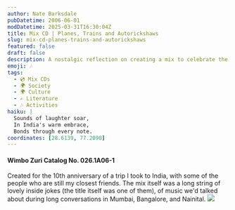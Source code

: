 ```yaml
---
author: Nate Barksdale
pubDatetime: 2006-06-01
modDatetime: 2025-03-31T16:30:04Z
title: Mix CD | Planes, Trains and Autorickshaws
slug: mix-cd-planes-trains-and-autorickshaws
featured: false
draft: false
description: A nostalgic reflection on creating a mix to celebrate the friendships and memories made during a trip to India, filled with inside jokes and cherished music.
emoji: 🎶
tags:
  - 💿 Mix CDs
  - 🌍 Society
  - 🌍 Culture
  - ✍️ Literature
  - 🎶 Activities
haiku: |
  Sounds of laughter soar,  
  In India's warm embrace,  
  Bonds through every note.
coordinates: [28.6139, 77.2090]
---
```


#### Wimbo Zuri Catalog No. 026.1A06-1

Created for the 10th anniversary of a trip I took to India, with some of the people who are still my closest friends. The mix itself was a long string of lovely inside jokes (the title itself was one of them), of music we'd talked about during long conversations in Mumbai, Bangalore, and Nainital. [![](@assets/images/planestrains_530.jpg)](@assets/images/planestrains_530.jpg)

